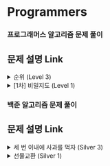 # Programmers
### 프로그래머스 알고리즘 문제 풀이

## <b>문제 설명 Link</b>

<details>
    <summary>순위 (Level 3)</summary>
        <ol>
            <li>
                <a href="https://velog.io/@kohyeonseo1006/C-Programmers-%EC%88%9C%EC%9C%84">고현서 문제 설명 링크</a>
            </li>
        </ol>
</details>
<details>
    <summary>[1차] 비밀지도 (Level 1)</summary>
        <ol>
            <li>
                <a href="https://velog.io/@kohyeonseo1006/C-Programmers-1%EC%B0%A8-%EB%B9%84%EB%B0%80%EC%A7%80%EB%8F%84">고현서 문제 설명 링크</a>
            </li>
        </ol>
</details>      

### 백준 알고리즘 문제 풀이

## <b>문제 설명 Link</b>

<details>
    <summary>세 번 이내에 사과를 먹자 (Silver 3)</summary>
        <ol>
            <li>
                <a href="https://velog.io/@kohyeonseo1006/C-%EB%B0%B1%EC%A4%80-26169-%EC%84%B8-%EB%B2%88-%EC%9D%B4%EB%82%B4%EC%97%90-%EC%82%AC%EA%B3%BC%EB%A5%BC-%EB%A8%B9%EC%9E%90">고현서 문제 설명 링크</a>
            </li>
        </ol>
</details>    
<details>
    <summary>선물교환 (Silver 1)</summary>
        <ol>
            <li>
                <a href="https://velog.io/@kohyeonseo1006/C-%EB%B0%B1%EC%A4%801889-%EC%84%A0%EB%AC%BC%EA%B5%90%ED%99%98">고현서 문제 설명 링크</a>
            </li>
        </ol>
</details>      
